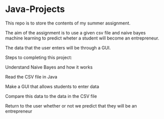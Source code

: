 # Java-Projects

This repo is to store the contents of my summer assignment.

The aim of the assignment is to use a given csv file and naive bayes machine learning to predict wheter a student will become an entrepreneur.

The data that the user enters will be through a GUI.


Steps to completing this project:

  Understand Naive Bayes and how it works
  
  Read the CSV file in Java
  
  Make a GUI that allows students to enter data
  
  Compare this data to the data in the CSV file
  
  Return to the user whether or not we predict that they will be an entrepreneur

